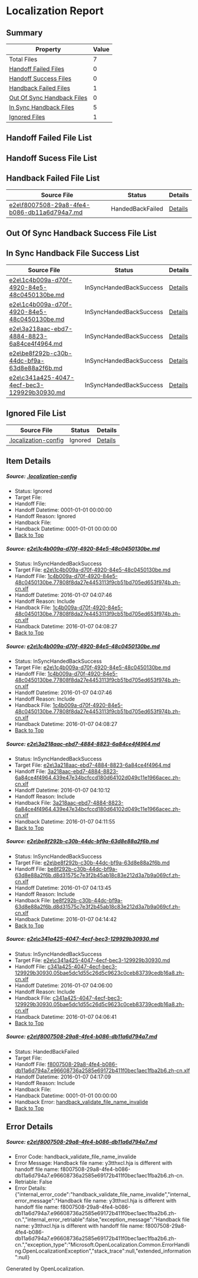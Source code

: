 # <a name='report-top'></a> Localization Report

## Summary
 Property | Value 
 -------- | ----- 
 Total Files | 7
[ Handoff Failed Files ](#handoff-failed-list)| 0
[ Handoff Success Files ](#handoff-success-list)| 0
[ Handback Failed Files ](#handback-failed-list)| 1
[ Out Of Sync Handback Files ](#outofsync-handback-success-list)| 0
[ In Sync Handback Files ](#insync-handback-success-list)| 5
[ Ignored Files ](#ignored-list)| 1

## <a name='handoff-failed-list'></a> Handoff Failed File List

## <a name='handoff-success-list'></a> Handoff Sucess File List

## <a name='handback-failed-list'></a> Handback Failed File List
 Source File | Status | Details 
 ----------- | ------ | ------- 
 [e2e\f8007508-29a8-4fe4-b086-db11a6d794a7.md](https://github.com/OpenLocalizationTest/oltest/blob/929c8f95f2a0e0891ed56d6a122755b1201fb7e9/e2e/f8007508-29a8-4fe4-b086-db11a6d794a7.md) | HandedBackFailed | [Details](#136b7c6a14cd725f09f59ab04c525430d346d2ab6)

## <a name='outofsync-handback-success-list'></a> Out Of Sync Handback Success File List

## <a name='insync-handback-success-list'></a> In Sync Handback File Success List
 Source File | Status | Details 
 ----------- | ------ | ------- 
 [e2e\1c4b009a-d70f-4920-84e5-48c0450130be.md](https://github.com/OpenLocalizationTest/oltest/blob/e4aa1da5d1c6363b8c5fc30df440eb97f83a5e68/e2e/1c4b009a-d70f-4920-84e5-48c0450130be.md) | InSyncHandedBackSuccess | [Details](#2b93c30bc241d9556d7c6b5640fac78ff50c1e001)
 [e2e\1c4b009a-d70f-4920-84e5-48c0450130be.md](https://github.com/OpenLocalizationTest/oltest/blob/e4aa1da5d1c6363b8c5fc30df440eb97f83a5e68/e2e/1c4b009a-d70f-4920-84e5-48c0450130be.md) | InSyncHandedBackSuccess | [Details](#2b93c30bc241d9556d7c6b5640fac78ff50c1e003)
 [e2e\3a218aac-ebd7-4884-8823-6a84ce4f4964.md](https://github.com/OpenLocalizationTest/oltest/blob/2fc61653275d69d75e028e1dba328b52afd411d7/e2e/3a218aac-ebd7-4884-8823-6a84ce4f4964.md) | InSyncHandedBackSuccess | [Details](#6df23ea93b84acfa318e7c100d645c8dec2c111a2)
 [e2e\be8f292b-c30b-44dc-bf9a-63d8e88a2f6b.md](https://github.com/OpenLocalizationTest/oltest/blob/38aec947cb01f4350b75bf835e12e6fc1c2c5531/e2e/be8f292b-c30b-44dc-bf9a-63d8e88a2f6b.md) | InSyncHandedBackSuccess | [Details](#46c9e6746d240888d79ae4400040fa1f45604b444)
 [e2e\c341a425-4047-4ecf-bec3-129929b30930.md](https://github.com/OpenLocalizationTest/oltest/blob/4dc43740432fd8e52deaf314c35239c5500e7fab/e2e/c341a425-4047-4ecf-bec3-129929b30930.md) | InSyncHandedBackSuccess | [Details](#1d965dd1fa80984f76460314012a3a06ee7af69d5)

## <a name='ignored-list'></a> Ignored File List
 Source File | Status | Details 
 ----------- | ------ | ------- 
 [.localization-config](https://github.com/OpenLocalizationTest/oltest/blob/929c8f95f2a0e0891ed56d6a122755b1201fb7e9/.localization-config) | Ignored | [Details](#e4725be8631cbe979bbe0fa8b97cd75f1fd41d4d0)

## Item Details
##### <a name='e4725be8631cbe979bbe0fa8b97cd75f1fd41d4d0'></a> Source: [.localization-config](https://github.com/OpenLocalizationTest/oltest/blob/929c8f95f2a0e0891ed56d6a122755b1201fb7e9/.localization-config)
* Status: Ignored
* Target File: 
* Handoff File: 
* Handoff Datetime: 0001-01-01 00:00:00
* Handoff Reason: Ignored
* Handback File: 
* Handback Datetime: 0001-01-01 00:00:00
* [Back to Top](#report-top)

##### <a name='2b93c30bc241d9556d7c6b5640fac78ff50c1e001'></a> Source: [e2e\1c4b009a-d70f-4920-84e5-48c0450130be.md](https://github.com/OpenLocalizationTest/oltest/blob/e4aa1da5d1c6363b8c5fc30df440eb97f83a5e68/e2e/1c4b009a-d70f-4920-84e5-48c0450130be.md)
* Status: InSyncHandedBackSuccess
* Target File: [e2e\1c4b009a-d70f-4920-84e5-48c0450130be.md](https://github.com/OpenLocalizationTestOrg/oltest.zh-cn/blob/54fcf4d16ab9383c6d794296debed51e67d51e6e/e2e/1c4b009a-d70f-4920-84e5-48c0450130be.md)
* Handoff File: [1c4b009a-d70f-4920-84e5-48c0450130be.77808f8da27e4453113f9cb51bd705ed653f974b.zh-cn.xlf](https://github.com/OpenLocalizationTestOrg/olhandoff/blob/967903680a54b7cc210e726b1ce9261cc4c652a3/ol-handoff/OpenLocalizationTestOrg/oltest.zh-cn/yufeih/1c4b009a-d70f-4920-84e5-48c0450130be.77808f8da27e4453113f9cb51bd705ed653f974b.zh-cn.xlf)
* Handoff Datetime: 2016-01-07 04:07:46
* Handoff Reason: Include
* Handback File: [1c4b009a-d70f-4920-84e5-48c0450130be.77808f8da27e4453113f9cb51bd705ed653f974b.zh-cn.xlf](https://github.com/OpenLocalizationTestOrg/olhandback/blob/3137ef2916f288d1e6c9fc98cc896b8624d66bcf/ol-handback/OpenLocalizationTestOrg/oltest.zh-cn/yufeih/1c4b009a-d70f-4920-84e5-48c0450130be.77808f8da27e4453113f9cb51bd705ed653f974b.zh-cn.xlf)
* Handback Datetime: 2016-01-07 04:08:27
* [Back to Top](#report-top)

##### <a name='2b93c30bc241d9556d7c6b5640fac78ff50c1e003'></a> Source: [e2e\1c4b009a-d70f-4920-84e5-48c0450130be.md](https://github.com/OpenLocalizationTest/oltest/blob/e4aa1da5d1c6363b8c5fc30df440eb97f83a5e68/e2e/1c4b009a-d70f-4920-84e5-48c0450130be.md)
* Status: InSyncHandedBackSuccess
* Target File: [e2e\1c4b009a-d70f-4920-84e5-48c0450130be.md](https://github.com/OpenLocalizationTestOrg/oltest.zh-cn/blob/54fcf4d16ab9383c6d794296debed51e67d51e6e/e2e/1c4b009a-d70f-4920-84e5-48c0450130be.md)
* Handoff File: [1c4b009a-d70f-4920-84e5-48c0450130be.77808f8da27e4453113f9cb51bd705ed653f974b.zh-cn.xlf](https://github.com/OpenLocalizationTestOrg/olhandoff/blob/967903680a54b7cc210e726b1ce9261cc4c652a3/ol-handoff/OpenLocalizationTestOrg/oltest.zh-cn/yufeih/1c4b009a-d70f-4920-84e5-48c0450130be.77808f8da27e4453113f9cb51bd705ed653f974b.zh-cn.xlf)
* Handoff Datetime: 2016-01-07 04:07:46
* Handoff Reason: Include
* Handback File: [1c4b009a-d70f-4920-84e5-48c0450130be.77808f8da27e4453113f9cb51bd705ed653f974b.zh-cn.xlf](https://github.com/OpenLocalizationTestOrg/olhandback/blob/3137ef2916f288d1e6c9fc98cc896b8624d66bcf/ol-handback/OpenLocalizationTestOrg/oltest.zh-cn/yufeih/1c4b009a-d70f-4920-84e5-48c0450130be.77808f8da27e4453113f9cb51bd705ed653f974b.zh-cn.xlf)
* Handback Datetime: 2016-01-07 04:08:27
* [Back to Top](#report-top)

##### <a name='6df23ea93b84acfa318e7c100d645c8dec2c111a2'></a> Source: [e2e\3a218aac-ebd7-4884-8823-6a84ce4f4964.md](https://github.com/OpenLocalizationTest/oltest/blob/2fc61653275d69d75e028e1dba328b52afd411d7/e2e/3a218aac-ebd7-4884-8823-6a84ce4f4964.md)
* Status: InSyncHandedBackSuccess
* Target File: [e2e\3a218aac-ebd7-4884-8823-6a84ce4f4964.md](https://github.com/OpenLocalizationTestOrg/oltest.zh-cn/blob/b8408a08628199f13f4731cd912bbf769fe7e966/e2e/3a218aac-ebd7-4884-8823-6a84ce4f4964.md)
* Handoff File: [3a218aac-ebd7-4884-8823-6a84ce4f4964.439e47e34bcfccd180d64102d049c11e1966acec.zh-cn.xlf](https://github.com/OpenLocalizationTestOrg/olhandoff/blob/825cb26e6c2128c7a5eda110ceeaf3263190f67d/ol-handoff/OpenLocalizationTestOrg/oltest.zh-cn/yufeih/3a218aac-ebd7-4884-8823-6a84ce4f4964.439e47e34bcfccd180d64102d049c11e1966acec.zh-cn.xlf)
* Handoff Datetime: 2016-01-07 04:10:12
* Handoff Reason: Include
* Handback File: [3a218aac-ebd7-4884-8823-6a84ce4f4964.439e47e34bcfccd180d64102d049c11e1966acec.zh-cn.xlf](https://github.com/OpenLocalizationTestOrg/olhandback/blob/f5dfa8ecd78e65eff509824db70463ac95f70b48/ol-handback/OpenLocalizationTestOrg/oltest.zh-cn/yufeih/3a218aac-ebd7-4884-8823-6a84ce4f4964.439e47e34bcfccd180d64102d049c11e1966acec.zh-cn.xlf)
* Handback Datetime: 2016-01-07 04:11:55
* [Back to Top](#report-top)

##### <a name='46c9e6746d240888d79ae4400040fa1f45604b444'></a> Source: [e2e\be8f292b-c30b-44dc-bf9a-63d8e88a2f6b.md](https://github.com/OpenLocalizationTest/oltest/blob/38aec947cb01f4350b75bf835e12e6fc1c2c5531/e2e/be8f292b-c30b-44dc-bf9a-63d8e88a2f6b.md)
* Status: InSyncHandedBackSuccess
* Target File: [e2e\be8f292b-c30b-44dc-bf9a-63d8e88a2f6b.md](https://github.com/OpenLocalizationTestOrg/oltest.zh-cn/blob/f8b68ad595cd8b9ef38568a8d55d818eb3fc6083/e2e/be8f292b-c30b-44dc-bf9a-63d8e88a2f6b.md)
* Handoff File: [be8f292b-c30b-44dc-bf9a-63d8e88a2f6b.d8d31575c7e3f2b45ab18c83e212d3a7b9a069cf.zh-cn.xlf](https://github.com/OpenLocalizationTestOrg/olhandoff/blob/25a7b5805d75106d76e4fddda2dcc70c7a7b2a7c/ol-handoff/OpenLocalizationTestOrg/oltest.zh-cn/yufeih/be8f292b-c30b-44dc-bf9a-63d8e88a2f6b.d8d31575c7e3f2b45ab18c83e212d3a7b9a069cf.zh-cn.xlf)
* Handoff Datetime: 2016-01-07 04:13:45
* Handoff Reason: Include
* Handback File: [be8f292b-c30b-44dc-bf9a-63d8e88a2f6b.d8d31575c7e3f2b45ab18c83e212d3a7b9a069cf.zh-cn.xlf](https://github.com/OpenLocalizationTestOrg/olhandback/blob/9b594c21d2a7ee3b72297ec095a3de66376486e2/ol-handback/OpenLocalizationTestOrg/oltest.zh-cn/yufeih/be8f292b-c30b-44dc-bf9a-63d8e88a2f6b.d8d31575c7e3f2b45ab18c83e212d3a7b9a069cf.zh-cn.xlf)
* Handback Datetime: 2016-01-07 04:14:42
* [Back to Top](#report-top)

##### <a name='1d965dd1fa80984f76460314012a3a06ee7af69d5'></a> Source: [e2e\c341a425-4047-4ecf-bec3-129929b30930.md](https://github.com/OpenLocalizationTest/oltest/blob/4dc43740432fd8e52deaf314c35239c5500e7fab/e2e/c341a425-4047-4ecf-bec3-129929b30930.md)
* Status: InSyncHandedBackSuccess
* Target File: [e2e\c341a425-4047-4ecf-bec3-129929b30930.md](https://github.com/OpenLocalizationTestOrg/oltest.zh-cn/blob/5a3d8a3a7069e4bac5b91ef1d609a1cc11851425/e2e/c341a425-4047-4ecf-bec3-129929b30930.md)
* Handoff File: [c341a425-4047-4ecf-bec3-129929b30930.05bae5dc1d55c26d5c9623c0ceb83739cedb16a8.zh-cn.xlf](https://github.com/OpenLocalizationTestOrg/olhandoff/blob/30b3b8f57a401aaaec666780485d7205895f82a4/ol-handoff/OpenLocalizationTestOrg/oltest.zh-cn/yufeih/c341a425-4047-4ecf-bec3-129929b30930.05bae5dc1d55c26d5c9623c0ceb83739cedb16a8.zh-cn.xlf)
* Handoff Datetime: 2016-01-07 04:06:00
* Handoff Reason: Include
* Handback File: [c341a425-4047-4ecf-bec3-129929b30930.05bae5dc1d55c26d5c9623c0ceb83739cedb16a8.zh-cn.xlf](https://github.com/OpenLocalizationTestOrg/olhandback/blob/e58f942b345bc8b829e87342c3220d5f9594211c/ol-handback/OpenLocalizationTestOrg/oltest.zh-cn/yufeih/c341a425-4047-4ecf-bec3-129929b30930.05bae5dc1d55c26d5c9623c0ceb83739cedb16a8.zh-cn.xlf)
* Handback Datetime: 2016-01-07 04:06:41
* [Back to Top](#report-top)

##### <a name='136b7c6a14cd725f09f59ab04c525430d346d2ab6'></a> Source: [e2e\f8007508-29a8-4fe4-b086-db11a6d794a7.md](https://github.com/OpenLocalizationTest/oltest/blob/929c8f95f2a0e0891ed56d6a122755b1201fb7e9/e2e/f8007508-29a8-4fe4-b086-db11a6d794a7.md)
* Status: HandedBackFailed
* Target File: 
* Handoff File: [f8007508-29a8-4fe4-b086-db11a6d794a7.e96608736a2585e69172b411f0bec1aec1fba2b6.zh-cn.xlf](https://github.com/OpenLocalizationTestOrg/olhandoff/blob/c18e1272f2e5793b729bc0df600db3360b5e69cf/ol-handoff/OpenLocalizationTestOrg/oltest.zh-cn/yufeih/f8007508-29a8-4fe4-b086-db11a6d794a7.e96608736a2585e69172b411f0bec1aec1fba2b6.zh-cn.xlf)
* Handoff Datetime: 2016-01-07 04:17:09
* Handoff Reason: Include
* Handback File: 
* Handback Datetime: 0001-01-01 00:00:00
* Handback Error: [handback_validate_file_name_invalide](#136b7c6a14cd725f09f59ab04c525430d346d2ab6handback_validate_file_name_invalide)
* [Back to Top](#report-top)


## Error Details
##### <a name='136b7c6a14cd725f09f59ab04c525430d346d2ab6handback_validate_file_name_invalide'></a> Source: [e2e\f8007508-29a8-4fe4-b086-db11a6d794a7.md](#136b7c6a14cd725f09f59ab04c525430d346d2ab6)
* Error Code: handback_validate_file_name_invalide
* Error Message: Handback file name: y3tthxcl.hja is different with handoff file name: f8007508-29a8-4fe4-b086-db11a6d794a7.e96608736a2585e69172b411f0bec1aec1fba2b6.zh-cn.
* Retriable: False
* Error Details: {"internal_error_code":"handback_validate_file_name_invalide","internal_error_message":"Handback file name: y3tthxcl.hja is different with handoff file name: f8007508-29a8-4fe4-b086-db11a6d794a7.e96608736a2585e69172b411f0bec1aec1fba2b6.zh-cn.","internal_error_retriable":false,"exception_message":"Handback file name: y3tthxcl.hja is different with handoff file name: f8007508-29a8-4fe4-b086-db11a6d794a7.e96608736a2585e69172b411f0bec1aec1fba2b6.zh-cn.","exception_type":"Microsoft.OpenLocalization.Common.ErrorHandling.OpenLocalizationException","stack_trace":null,"extended_information":null}


Generated by OpenLocalization.
